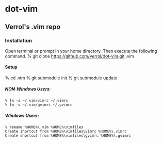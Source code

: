 dot-vim
=======

Verrol's .vim repo
------------------

### Installation
  Open terminal or prompt in your home directory. Then execute the following command.
  % git clone https://github.com/verrol/dot-vim.git .vim

#### Setup
  % cd .vim
  % git submodule init
  % git submodule update

##### NON-Windows Users:
    % ln -s ~/.vim/vimrc ~/.vimrc
    % ln -s ~/.vim/gvimrc ~/.gvimrc

##### Windows Users:
    % rename %HOME%\.vim %HOME%\vimfiles
    Create shortcut from %HOME%\vimfiles\vimrc %HOME%\.vimrc
    Create shortcut from %HOME%\vimfiles\gvimrc %HOME%\.gvimrc
